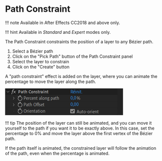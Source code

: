 # Path Constraint

!!! note
    Available in After Effects CC2018 and above only.

!!! hint
    Available in _Standard_ and _Expert_ modes only.  

The Path Constraint constraints the position of a layer to any Bézier path.

1. Select a Bézier path
2. Click on the "Pick Path" button of the Path Constraint panel
3. Select the layer to constrain
4. Click on the "Create" button

A "path constraint" effect is added on the layer, where you can animate the percentage to move the layer along the path.

![Effect](img/duik-screenshots/S-Rigging/S-Rigging-Links&Constraints/PathConstraint-effect.PNG)

!!! tip
    The position of the layer can still be animated, and you can move it yourself to the path if you want it to be exactly above. In this case, set the percentage to 0% and move the layer above the first vertex of the Bézier path.

If the path itself is animated, the constrained layer will follow the animation of the path, even when the percentage is animated.
